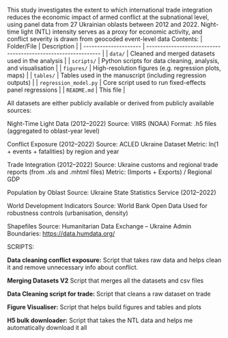 This study investigates the extent to which international trade integration reduces the economic impact of armed conflict at the subnational level, using panel data from 27 Ukrainian oblasts between 2012 and 2022. Night-time light (NTL) intensity serves as a proxy for economic activity, and conflict severity is drawn from geocoded event-level data
 Contents:
| Folder/File           | Description                                                   |
| --------------------- | ------------------------------------------------------------- |
| `data/`               | Cleaned and merged datasets used in the analysis              |
| `scripts/`            | Python scripts for data cleaning, analysis, and visualisation |
| `figures/`            | High-resolution figures (e.g. regression plots, maps)         |
| `tables/`             | Tables used in the manuscript (including regression outputs)  |
| `regression_model.py` | Core script used to run fixed-effects panel regressions       |
| `README.md`           | This file                                                     |


All datasets are either publicly available or derived from publicly available sources:

Night-Time Light Data (2012–2022)
Source: VIIRS (NOAA)
Format: .h5 files (aggregated to oblast-year level)

Conflict Exposure (2012–2022)
Source: ACLED Ukraine Dataset
Metric: ln(1 + events + fatalities) by region and year

Trade Integration (2012–2022)
Source: Ukraine customs and regional trade reports (from .xls and .mhtml files)
Metric: (Imports + Exports) / Regional GDP

Population by Oblast
Source: Ukraine State Statistics Service (2012–2022)

World Development Indicators
Source: World Bank Open Data
Used for robustness controls (urbanisation, density)

Shapefiles
Source: Humanitarian Data Exchange – Ukraine Admin Boundaries: https://data.humdata.org/

SCRIPTS:

**Data cleaning conflict exposure:**           Script that takes raw data and helps clean it and remove unnecessary info about conflict.

**Merging Datasets V2**                        Script that merges all the datasets and csv files 

**Data Cleaning script for trade:**            Script that cleans a raw dataset on trade

**Figure Visualiser:**                         Script that helps build figures and tables and plots 

**H5 bulk downloader:**                        Script that takes the NTL data and helps me automatically download it all






